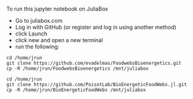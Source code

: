 To run this jupyter notebook on JuliaBox

- Go to juliabox.com
- Log in with GitHub (or register and log in using another method)
- click Launch
- click new and open a new terminal 
- run the following: 

```shell
cd /home/jrun
git clone https://github.com/evadelmas/FoodwebsBioenergetics.git
cp -R /home/jrun/FoodwebsBioenergetics /mnt/juliabox

cd /home/jrun
git clone https://github.com/PoisotLab/BioEnergeticFoodWebs.jl.git
cp -R /home/jrun/BioEnergeticFoodWebs /mnt/juliabox
```

